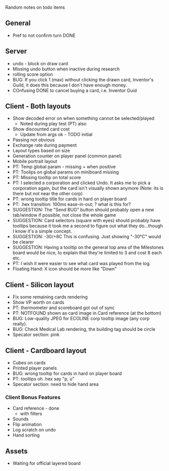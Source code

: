 Random notes on todo items

## General

* Pref to not confirm turn DONE

## Server

* undo - block on draw card
* Missing undo button when inactive during research
* rolling score option
* BUG: If you click 1 (max) without clicking the drawn card, Inventor's Guild, it does this because I don't have enough money.
* COnfusing DONE to cancel buying a card, i.e. Inventor Guid



## Client - Both layouts

* Show decoded error on when something cannot be selected/played
  * Noted during play test (PT) also
* Show discounted card cost
  * Update from args ok - TODO initial
* Passing not obvious 
* Exchange rate during payment
* Layout types based on size
* Generation counter on player panel (common panel)
* Mobile portrait layout
* PT: Temp global param - missing + when positive
* PT: Toolips on global params on miniboard missing
* PT: Missing tooltip on total score
* PT: I selected a corporation and clicked Undo.  It asks me to pick a corporation again, but the card isn't visually shown anymore (Note: its is there but not near the other corp)
* PT: wrong tooltip title for cards in hard on player board
* PT: .hex transition: 100ms ease-in-out; ? what is this for?
* SUGGESTION:  The "Send BUG" button should probably open a new tab/window if possible, not close the whole game
* SUGGESTION:  Card selectors (square with eyes) should probably have tooltips because it took me a second to figure out what they do...though I know it's a simple concept.
* SUGGESTION:  -30/+8C This is confusing.  Just showing "-30°C" would be clearer
* SUGGESTION:  Having a tooltip on the general top area of the Milestones board would be nice, to explain that they're limited to 3 and cost 8 each etc.
* PT: I wish it were easier to see what card was played from the log.
* Floating Hand: X icon should be more like "Down"

## Client - Silicon layout
* Fix some remaining cards rendering
* Show VP worth on cards
* PT: thermometer and scoreboard got out of sync 
* PT: NOTFOUND shown as card image in Card reference (at the bottom)
* BUG:  Low-quality JPEG for ECOLINE corp tooltip image (any corp really).
* BUG: Check Medical Lab rendering, the building tag should be circle
* Specator section: pink

## Client - Cardboard layout
* Cubes on cards
* Printed player panels
* BUG: wrong tooltip for cards in hard on player board
* PT: tooltips oh .hex say "p, u"
* Specator section: need to hide hand area


### Client Bonus Features

* Card reference - done
  * with filters
* Sounds
* Flip animation
* Log scratch on undo
* Hand sorting

## Assets

* Waiting for official layered board